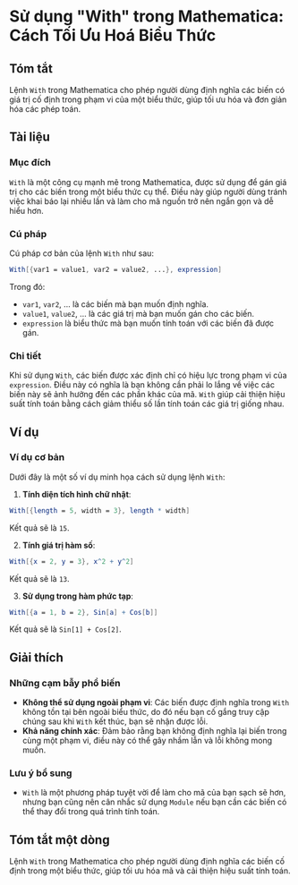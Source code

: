 <!--
Meta Description: # Sử dụng "With" trong Mathematica: Cách Tối Ưu Hoá Biểu Thức ## Tóm tắt Lệnh `With` trong Mathematica cho phép người dùng định nghĩa các biến có giá ...
Meta Keywords: các, trong, biến, bạn, mathematica
-->

# Sử dụng "With" trong Mathematica: Cách Tối Ưu Hoá Biểu Thức

## Tóm tắt
Lệnh `With` trong Mathematica cho phép người dùng định nghĩa các biến có giá trị cố định trong phạm vi của một biểu thức, giúp tối ưu hóa và đơn giản hóa các phép toán.

## Tài liệu
### Mục đích
`With` là một công cụ mạnh mẽ trong Mathematica, được sử dụng để gán giá trị cho các biến trong một biểu thức cụ thể. Điều này giúp người dùng tránh việc khai báo lại nhiều lần và làm cho mã nguồn trở nên ngắn gọn và dễ hiểu hơn.

### Cú pháp
Cú pháp cơ bản của lệnh `With` như sau:

```mathematica
With[{var1 = value1, var2 = value2, ...}, expression]
```

Trong đó:
- `var1`, `var2`, ... là các biến mà bạn muốn định nghĩa.
- `value1`, `value2`, ... là các giá trị mà bạn muốn gán cho các biến.
- `expression` là biểu thức mà bạn muốn tính toán với các biến đã được gán.

### Chi tiết
Khi sử dụng `With`, các biến được xác định chỉ có hiệu lực trong phạm vi của `expression`. Điều này có nghĩa là bạn không cần phải lo lắng về việc các biến này sẽ ảnh hưởng đến các phần khác của mã. `With` giúp cải thiện hiệu suất tính toán bằng cách giảm thiểu số lần tính toán các giá trị giống nhau.

## Ví dụ
### Ví dụ cơ bản
Dưới đây là một số ví dụ minh họa cách sử dụng lệnh `With`:

1. **Tính diện tích hình chữ nhật**:
```mathematica
With[{length = 5, width = 3}, length * width]
```
Kết quả sẽ là `15`.

2. **Tính giá trị hàm số**:
```mathematica
With[{x = 2, y = 3}, x^2 + y^2]
```
Kết quả sẽ là `13`.

3. **Sử dụng trong hàm phức tạp**:
```mathematica
With[{a = 1, b = 2}, Sin[a] + Cos[b]]
```
Kết quả sẽ là `Sin[1] + Cos[2]`.

## Giải thích
### Những cạm bẫy phổ biến
- **Không thể sử dụng ngoài phạm vi**: Các biến được định nghĩa trong `With` không tồn tại bên ngoài biểu thức, do đó nếu bạn cố gắng truy cập chúng sau khi `With` kết thúc, bạn sẽ nhận được lỗi.
- **Khả năng chính xác**: Đảm bảo rằng bạn không định nghĩa lại biến trong cùng một phạm vi, điều này có thể gây nhầm lẫn và lỗi không mong muốn.

### Lưu ý bổ sung
- `With` là một phương pháp tuyệt vời để làm cho mã của bạn sạch sẽ hơn, nhưng bạn cũng nên cân nhắc sử dụng `Module` nếu bạn cần các biến có thể thay đổi trong quá trình tính toán.

## Tóm tắt một dòng
Lệnh `With` trong Mathematica cho phép người dùng định nghĩa các biến cố định trong một biểu thức, giúp tối ưu hóa mã và cải thiện hiệu suất tính toán.